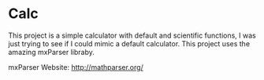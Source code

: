 # Calc

This project is a simple calculator with default and scientific functions, I was just trying to see if I could mimic a default 
calculator.
This project uses the amazing mxParser libraby.

mxParser Website: http://mathparser.org/
